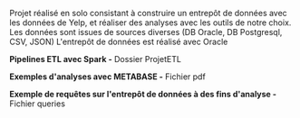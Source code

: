 Projet réalisé en solo consistant à construire un entrepôt de données avec les données de Yelp, et réaliser des analyses avec les outils de notre choix.
Les données sont issues de sources diverses (DB Oracle, DB Postgresql, CSV, JSON)
L'entrepôt de données est réalisé avec Oracle

**Pipelines ETL avec Spark -** Dossier ProjetETL

**Exemples d'analyses avec METABASE -** Fichier pdf 

**Exemple de requêtes sur l'entrepôt de données à des fins d'analyse -** Fichier queries  
